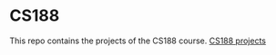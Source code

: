 # CS188

This repo contains the projects of the CS188 course.
[CS188 projects](http://ai.berkeley.edu/project_overview.html)
